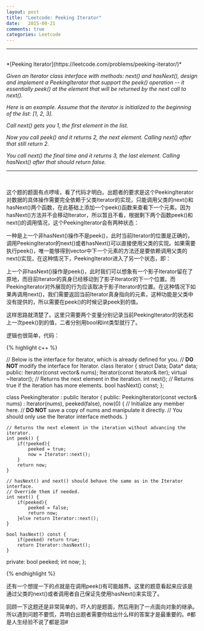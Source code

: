 ```yaml
---
layout: post
title: "Leetcode: Peeking Iterator"
date:   2015-09-21
comments: true
categories: Leetcode
---
```


***
<br />
*[Peeking Iterator](https://leetcode.com/problems/peeking-iterator/)*

*Given an Iterator class interface with methods: next() and hasNext(), design and implement a PeekingIterator that support the peek() operation -- it essentially peek() at the element that will be returned by the next call to next().*

*Here is an example. Assume that the iterator is initialized to the beginning of the list: [1, 2, 3].*

*Call next() gets you 1, the first element in the list.*

*Now you call peek() and it returns 2, the next element. Calling next() after that still return 2.*

*You call next() the final time and it returns 3, the last element. Calling hasNext() after that should return false.*

***
<br />

这个题的题面有点啰嗦，看了代码才明白。出题者的要求是这个PeekingIterator对数据的具体操作需要完全依赖于父类Iterator的实现，只能调用父类的next()和hasNext()两个函数，在此基础上添加一个peek()函数来查看下一个元素。因为hasNext()方法并不会移动Iterator，所以暂且不看，根据剩下两个函数peek()和next()的调用情况，这个PeekingIterator会有两种状态：

一种是上一个非hasNext()操作不是peek()，此时当前Iterator的位置是正确的，调用PeekingIterator的next()或者hasNext()可以直接使用父类的实现。如果需要执行peek()，唯一能够得到vector中下一个元素的方法还是要依赖调用父类的next()实现，在这种情况下，PeekingIterator进入了另一个状态，即：

上一个非hasNext()操作是peek()，此时我们可以想象有一个影子Iterator留在了原地，而目前Iterator的真身已经移动到了影子Iterator的下一个位置。而PeekingIterator对外展现的行为应该取决于影子Iterator的位置。在这种情况下如果再调用next()，我们需要返回当前Iterator真身指向的元素，这种功能是父类中没有提供的，所以需要在peek()的时候记录peek到的值。

这样思路就清楚了。这里只需要两个变量分别记录当前PeekingIterator的状态和上一次peek()到的值，二者分别用bool和int类型就行了。

逻辑也很简单，代码：

{% highlight c++ %}

// Below is the interface for Iterator, which is already defined for you.
// **DO NOT** modify the interface for Iterator.
class Iterator {
    struct Data;
    Data* data;
public:
    Iterator(const vector<int>& nums);
    Iterator(const Iterator& iter);
    virtual ~Iterator();
    // Returns the next element in the iteration.
    int next();
    // Returns true if the iteration has more elements.
    bool hasNext() const;
};


class PeekingIterator : public Iterator {
public:
    PeekingIterator(const vector<int>& nums) : Iterator(nums), peeked(false), now(0) {
        // Initialize any member here.
        // **DO NOT** save a copy of nums and manipulate it directly.
        // You should only use the Iterator interface methods.
    }

    // Returns the next element in the iteration without advancing the iterator.
    int peek() {
        if(!peeked){
            peeked = true;
            now = Iterator::next();
        }
        return now;
    }

    // hasNext() and next() should behave the same as in the Iterator interface.
    // Override them if needed.
    int next() {
        if(peeked){
            peeked = false;
            return now;
        }else return Iterator::next();
    }

    bool hasNext() const {
        if(peeked) return true;
        return Iterator::hasNext();
    }
private:
    bool peeked;
    int now;
};

{% endhighlight %}

还有一个想提一下的点就是在调用peek()有可能越界。这里的题意看起来应该是通过父类的next()或者调用者自己保证先使用hasNext()来实现了。

回顾一下这题还是非常简单的，吓人的是题面，然后用到了一点面向对象的继承。所以遇到问题不要慌，弄明白出题者需要你给出什么样的答案才是最重要的。#都是人生经验不说了都是泪#
